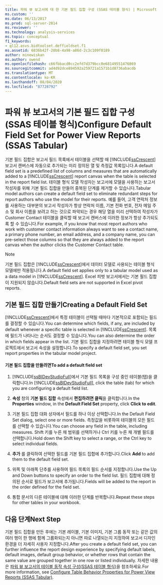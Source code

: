 ```yaml
---
title: 파워 뷰 보고서에 대 한 기본 필드 집합 구성 (SSAS 테이블 형식) | Microsoft Docs
ms.custom: ''
ms.date: 06/13/2017
ms.prod: sql-server-2014
ms.reviewer: ''
ms.technology: analysis-services
ms.topic: conceptual
f1_keywords:
- ql12.asvs.bidtoolset.deffieldset.f1
ms.assetid: 6836b42f-28b8-4a98-a86d-2c3c109f0189
author: minewiskan
ms.author: owend
ms.openlocfilehash: c66fbbacd0cc2efd7d379bcc8e68149551476869
ms.sourcegitcommit: ad4d92dce894592a259721a1571b1d8736abacdb
ms.translationtype: MT
ms.contentlocale: ko-KR
ms.lasthandoff: 08/04/2020
ms.locfileid: "87728792"
---
```

# <a name="configure-default-field-set-for-power-view-reports-ssas-tabular"></a><span data-ttu-id="001e5-102">파워 뷰 보고서의 기본 필드 집합 구성(SSAS 테이블 형식)</span><span class="sxs-lookup"><span data-stu-id="001e5-102">Configure Default Field Set for Power View Reports (SSAS Tabular)</span></span>
  <span data-ttu-id="001e5-103">기본 필드 집합은 보고서 필드 목록에서 테이블을 선택할 때 [!INCLUDE[ssCrescent](../../includes/sscrescent-md.md)] 보고서 캔버스에 자동으로 추가되는 미리 정의된 열 및 측정값 목록입니다.</span><span class="sxs-lookup"><span data-stu-id="001e5-103">A default field set is a predefined list of columns and measures that are automatically added to a [!INCLUDE[ssCrescent](../../includes/sscrescent-md.md)] report canvas when the table is selected in the report field list.</span></span> <span data-ttu-id="001e5-104">테이블 형식 모델 작성자는 보고서에 모델을 사용하는 보고서 작성자를 위해 기본 필드 집합을 만들어 중복된 단계를 제거할 수 있습니다.</span><span class="sxs-lookup"><span data-stu-id="001e5-104">Tabular model authors can create a default field set to eliminate redundant steps for report authors who use the model for their reports.</span></span> <span data-ttu-id="001e5-105">예를 들어, 고객 연락처 정보를 사용하는 대부분의 보고서 작성자가 항상 연락처 이름, 기본 전화 번호, 전자 메일 주소 및 회사 이름을 보려고 하는 것으로 파악되는 경우 해당 열을 미리 선택하여 작성자가 Customer Contact 테이블을 클릭할 때 보고서 캔버스에 이러한 정보가 항상 추가되도록 할 수 있습니다.</span><span class="sxs-lookup"><span data-stu-id="001e5-105">For example, if you know that most report authors who work with customer contact information always want to see a contact name, a primary phone number, an email address, and a company name, you can pre-select those columns so that they are always added to the report canvas when the author clicks the Customer Contact table.</span></span>  
  
> [!NOTE]  
>  <span data-ttu-id="001e5-106">기본 필드 집합은 [!INCLUDE[ssCrescent](../../includes/sscrescent-md.md)]에서 데이터 모델로 사용되는 테이블 형식 모델에만 적용됩니다.</span><span class="sxs-lookup"><span data-stu-id="001e5-106">A default field set applies only to a tabular model used as a data model in [!INCLUDE[ssCrescent](../../includes/sscrescent-md.md)].</span></span> <span data-ttu-id="001e5-107">Excel 피벗 보고서에서는 기본 필드 집합이 지원되지 않습니다.</span><span class="sxs-lookup"><span data-stu-id="001e5-107">Default field sets are not supported in Excel pivot reports.</span></span>  
  
## <a name="creating-a-default-field-set"></a><span data-ttu-id="001e5-108">기본 필드 집합 만들기</span><span class="sxs-lookup"><span data-stu-id="001e5-108">Creating a Default Field Set</span></span>  
 <span data-ttu-id="001e5-109">[!INCLUDE[ssCrescent](../../includes/sscrescent-md.md)]에서 특정 테이블이 선택될 때마다 기본적으로 포함되는 필드를 결정할 수 있습니다.</span><span class="sxs-lookup"><span data-stu-id="001e5-109">You can determine which fields, if any, are included by default whenever a specific table is selected in [!INCLUDE[ssCrescent](../../includes/sscrescent-md.md)].</span></span> <span data-ttu-id="001e5-110">목록에 필드가 나타나는 순서도 결정할 수 있습니다.</span><span class="sxs-lookup"><span data-stu-id="001e5-110">You can also determine the order in which fields appear in the list.</span></span> <span data-ttu-id="001e5-111">기본 필드 집합을 지정하려면 테이블 형식 모델 프로젝트에서 보고서 속성을 설정합니다.</span><span class="sxs-lookup"><span data-stu-id="001e5-111">To specify a default field set, you set report properties in the tabular model project.</span></span>  
  
#### <a name="to-add-a-default-field-set"></a><span data-ttu-id="001e5-112">기본 필드 집합을 만들려면</span><span class="sxs-lookup"><span data-stu-id="001e5-112">To add a default field set</span></span>  
  
1.  <span data-ttu-id="001e5-113">[!INCLUDE[ssBIDevStudioFull](../../includes/ssbidevstudiofull-md.md)]에서 기본 필드 목록을 구성 중인 테이블(탭)을 클릭합니다.</span><span class="sxs-lookup"><span data-stu-id="001e5-113">In [!INCLUDE[ssBIDevStudioFull](../../includes/ssbidevstudiofull-md.md)], click the table (tab) for which you are configuring a default field list.</span></span>  
  
2.  <span data-ttu-id="001e5-114">**속성** 창의 **기본 필드 집합** 속성에서 **편집하려면 클릭**을 클릭합니다.</span><span class="sxs-lookup"><span data-stu-id="001e5-114">In the **Properties** window, in the **Default Field Set** property, click **Click to edit**.</span></span>  
  
3.  <span data-ttu-id="001e5-115">기본 필드 집합 대화 상자에서 필드를 하나 이상 선택합니다.</span><span class="sxs-lookup"><span data-stu-id="001e5-115">In the Default Field Set dialog, select one or more fields.</span></span> <span data-ttu-id="001e5-116">측정값을 비롯하여 테이블의 모든 필드를 선택할 수 있습니다.</span><span class="sxs-lookup"><span data-stu-id="001e5-116">You can choose any field in the table, including measures.</span></span> <span data-ttu-id="001e5-117">Shift 키를 누른 채 범위를 선택하거나 Ctrl 키를 누른 채 개별 필드를 선택합니다.</span><span class="sxs-lookup"><span data-stu-id="001e5-117">Hold down the Shift key to select a range, or the Ctrl key to select individual fields.</span></span>  
  
4.  <span data-ttu-id="001e5-118">**추가** 를 클릭하여 선택한 필드를 기본 필드 집합에 추가합니다.</span><span class="sxs-lookup"><span data-stu-id="001e5-118">Click **Add** to add them to the default field set.</span></span>  
  
5.  <span data-ttu-id="001e5-119">위쪽 및 아래쪽 단추를 사용하여 필드 목록의 필드 순서를 지정합니다.</span><span class="sxs-lookup"><span data-stu-id="001e5-119">Use the Up and Down buttons to specify an order to the field list.</span></span> <span data-ttu-id="001e5-120">필드 집합에 대해 정의된 순서로 필드가 보고서에 추가됩니다.</span><span class="sxs-lookup"><span data-stu-id="001e5-120">Fields will be added to the report in the order defined for the field set.</span></span>  
  
6.  <span data-ttu-id="001e5-121">통합 문서의 다른 테이블에 대해 이러한 단계를 반복합니다.</span><span class="sxs-lookup"><span data-stu-id="001e5-121">Repeat these steps for other tables in your workbook.</span></span>  
  
## <a name="next-step"></a><span data-ttu-id="001e5-122">다음 단계</span><span class="sxs-lookup"><span data-stu-id="001e5-122">Next Step</span></span>  
 <span data-ttu-id="001e5-123">기본 필드 집합을 만든 후에는 기본 레이블, 기본 이미지, 기본 그룹 동작 또는 같은 값의 여러 행이 한 행에 함께 그룹화되는지 아니면 따로 나열되는지 지정하여 보고서 디자인 환경을 더 자세히 사용자 지정합니다.</span><span class="sxs-lookup"><span data-stu-id="001e5-123">After you create a default field set, you can further influence the report design experience by specifying default labels, default images, default group behavior, or whether rows that contain the same value are grouped together in one row or listed individually.</span></span> <span data-ttu-id="001e5-124">자세한 내용은 [파워 뷰 보고서의 테이블 동작 속성 구성&#40;SSAS 테이블 형식&#41;](power-view-configure-table-behavior-properties-for-reports.md)을 참조하세요.</span><span class="sxs-lookup"><span data-stu-id="001e5-124">For more information, see [Configure Table Behavior Properties for Power View Reports &#40;SSAS Tabular&#41;](power-view-configure-table-behavior-properties-for-reports.md).</span></span>  
  
  

